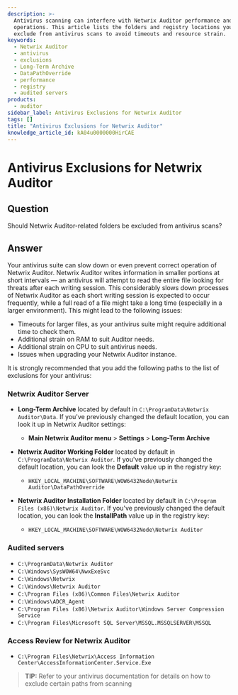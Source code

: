 ```yaml
---
description: >-
  Antivirus scanning can interfere with Netwrix Auditor performance and
  operations. This article lists the folders and registry locations you should
  exclude from antivirus scans to avoid timeouts and resource strain.
keywords:
  - Netwrix Auditor
  - antivirus
  - exclusions
  - Long-Term Archive
  - DataPathOverride
  - performance
  - registry
  - audited servers
products:
  - auditor
sidebar_label: Antivirus Exclusions for Netwrix Auditor
tags: []
title: "Antivirus Exclusions for Netwrix Auditor"
knowledge_article_id: kA04u0000000HirCAE
---
```


# Antivirus Exclusions for Netwrix Auditor

## Question

Should Netwrix Auditor-related folders be excluded from antivirus scans?

## Answer

Your antivirus suite can slow down or even prevent correct operation of Netwrix Auditor. Netwrix Auditor writes information in smaller portions at short intervals — an antivirus will attempt to read the entire file looking for threats after each writing session. This considerably slows down processes of Netwrix Auditor as each short writing session is expected to occur frequently, while a full read of a file might take a long time (especially in a larger environment). This might lead to the following issues:

- Timeouts for larger files, as your antivirus suite might require additional time to check them.
- Additional strain on RAM to suit Auditor needs.
- Additional strain on CPU to suit antivirus needs.
- Issues when upgrading your Netwrix Auditor instance.

It is strongly recommended that you add the following paths to the list of exclusions for your antivirus:

### Netwrix Auditor Server

- **Long-Term Archive** located by default in `C:\ProgramData\Netwrix Auditor\Data`. If you've previously changed the default location, you can look it up in Netwrix Auditor settings:
  - **Main Netwrix Auditor menu** > **Settings** > **Long-Term Archive**

- **Netwrix Auditor Working Folder** located by default in `C:\ProgramData\Netwrix Auditor`. If you've previously changed the default location, you can look the **Default** value up in the registry key:
  - `HKEY_LOCAL_MACHINE\SOFTWARE\WOW6432Node\Netwrix Auditor\DataPathOverride`

- **Netwrix Auditor Installation Folder** located by default in `C:\Program Files (x86)\Netwrix Auditor`. If you've previously changed the default location, you can look the **InstallPath** value up in the registry key:
  - `HKEY_LOCAL_MACHINE\SOFTWARE\WOW6432Node\Netwrix Auditor`

### Audited servers

- `C:\ProgramData\Netwrix Auditor`
- `C:\Windows\SysWOW64\NwxExeSvc`
- `C:\Windows\Netwrix`
- `C:\Windows\Netwrix Auditor`
- `C:\Program Files (x86)\Common Files\Netwrix Auditor`
- `C:\Windows\ADCR_Agent`
- `C:\Program Files (x86)\Netwrix Auditor\Windows Server Compression Service`
- `C:\Program Files\Microsoft SQL Server\MSSQL.MSSQLSERVER\MSSQL`

### Access Review for Netwrix Auditor

- `C:\Program Files\Netwrix\Access Information Center\AccessInformationCenter.Service.Exe`

> **TIP:** Refer to your antivirus documentation for details on how to exclude certain paths from scanning
